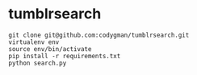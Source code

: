 tumblrsearch
========
```
git clone git@github.com:codygman/tumblrsearch.git
virtualenv env
source env/bin/activate
pip install -r requirements.txt
python search.py
```
